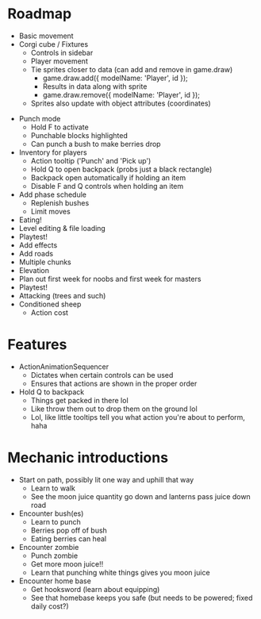 # Roadmap
+ Basic movement
+ Corgi cube
/ Fixtures
  + Controls in sidebar
  + Player movement
  + Tie sprites closer to data (can add and remove in game.draw)
      + game.draw.add({ modelName: 'Player', id });
      + Results in data along with sprite
      + game.draw.remove({ modelName: 'Player', id });
  + Sprites also update with object attributes (coordinates)
- Punch mode
  - Hold F to activate
  - Punchable blocks highlighted
  - Can punch a bush to make berries drop
- Inventory for players
  - Action tooltip ('Punch' and 'Pick up')
  - Hold Q to open backpack (probs just a black rectangle)
  - Backpack open automatically if holding an item
  - Disable F and Q controls when holding an item
- Add phase schedule
  - Replenish bushes
  - Limit moves
- Eating!
- Level editing & file loading
- Playtest!
- Add effects
- Add roads
- Multiple chunks
- Elevation
- Plan out first week for noobs and first week for masters
- Playtest!
- Attacking (trees and such)
- Conditioned sheep
  - Action cost

# Features
- ActionAnimationSequencer
  - Dictates when certain controls can be used
  - Ensures that actions are shown in the proper order
- Hold Q to backpack
  - Things get packed in there lol
  - Like throw them out to drop them on the ground lol
  - Lol, like little tooltips tell you what action you're about to perform, haha

# Mechanic introductions
- Start on path, possibly lit one way and uphill that way
  - Learn to walk
  - See the moon juice quantity go down and lanterns pass juice down road
- Encounter bush(es)
  - Learn to punch
  - Berries pop off of bush
  - Eating berries can heal
- Encounter zombie
  - Punch zombie
  - Get more moon juice!!
  - Learn that punching white things gives you moon juice
- Encounter home base
  - Get hooksword (learn about equipping)
  - See that homebase keeps you safe (but needs to be powered; fixed daily cost?)
